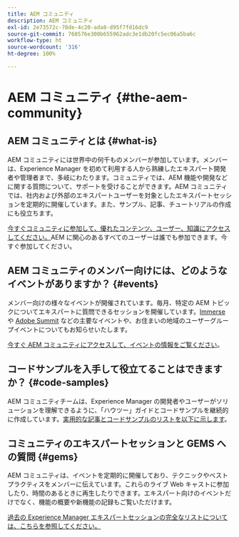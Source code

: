 ```yaml
---
title: AEM コミュニティ
description: AEM コミュニティ
exl-id: 2e73572c-78de-4c20-ada8-d95f7fd16dc9
source-git-commit: 768576e300b655962adc3e1db20fc5ec06a5ba6c
workflow-type: ht
source-wordcount: '316'
ht-degree: 100%

---
```


# AEM コミュニティ {#the-aem-community}

## AEM コミュニティとは {#what-is}

AEM コミュニティには世界中の何千ものメンバーが参加しています。メンバーは、Experience Manager を初めて利用する人から熟練したエキスパート開発者や管理者まで、多岐にわたります。コミュニティでは、AEM 機能や開発などに関する質問について、サポートを受けることができます。AEM コミュニティでは、社内および外部のエキスパートユーザーを対象としたエキスパートセッションを定期的に開催しています。また、サンプル、記事、チュートリアルの作成にも役立ちます。

[今すぐコミュニティに参加して、優れたコンテンツ、ユーザー、知識にアクセスしてください。](https://experienceleaguecommunities.adobe.com/t5/adobe-experience-manager/ct-p/adobe-experience-manager-community?profile.language=ja)AEM に関心のあるすべてのユーザーは誰でも参加できます。今すぐ参加してください。

## AEM コミュニティのメンバー向けには、どのようなイベントがありますか？ {#events}

メンバー向けの様々なイベントが開催されています。毎月、特定の AEM トピックについてエキスパートに質問できるセッションを開催しています。[Immerse](https://help-forums.adobe.com/content/adobeforums/en/experience-manager-forum/adobe-experience-manager.topic.html/forum__fb7p-the_immerseagendai.html) や [Adobe Summit](https://business.adobe.com/summit/adobe-summit.html) などの主要なイベントや、お住まいの地域のユーザーグループイベントについてもお知らせいたします。

[今すぐ AEM コミュニティにアクセスして、イベントの情報をご覧ください](https://help-forums.adobe.com/content/adobeforums/en/experience-manager-forum/adobe-experience-manager.html)。

## コードサンプルを入手して役立てることはできますか？ {#code-samples}

AEM コミュニティチームは、Experience Manager の開発者やユーザーがソリューションを理解できるように、「ハウツー」ガイドとコードサンプルを継続的に作成しています。[実用的な記事とコードサンプルのリストを以下に示します](https://experienceleaguecommunities.adobe.com/t5/adobe-experience-manager/ct-p/adobe-experience-manager-community?profile.language=ja)。

## コミュニティのエキスパートセッションと GEMS への質問 {#gems}

AEM コミュニティは、イベントを定期的に開催しており、テクニックやベストプラクティスをメンバーに伝えています。これらのライブ Web キャストに参加したり、時間のあるときに再生したりできます。エキスパート向けのイベントだけでなく、機能の概要や新機能の記録もご覧いただけます。

[過去の Experience Manager エキスパートセッションの完全なリストについては、こちらを参照してください。](https://experienceleague.adobe.com/docs/experience-manager-guides-learn/tutorials/knowledge-base/expert-session/expert-session.html?lang=ja)

